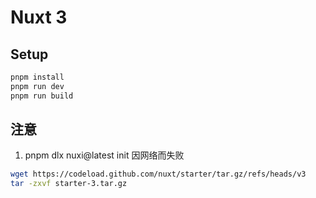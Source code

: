 # Nuxt 3

## Setup

```bash
pnpm install
pnpm run dev
pnpm run build
```

## 注意

1. pnpm dlx nuxi@latest init 因网络而失败

```bash
wget https://codeload.github.com/nuxt/starter/tar.gz/refs/heads/v3
tar -zxvf starter-3.tar.gz
```
